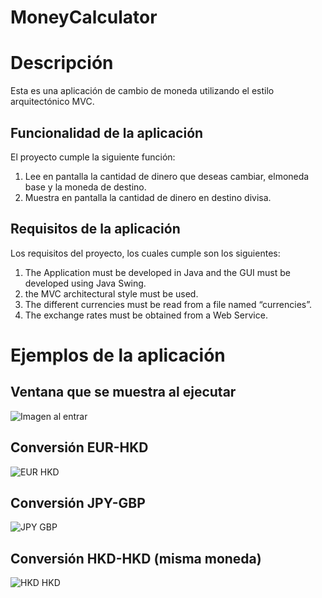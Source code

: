 # MoneyCalculator

# Descripción

Esta es una aplicación de cambio de moneda utilizando el estilo arquitectónico MVC.

## Funcionalidad de la aplicación
El proyecto cumple la siguiente función:
1. Lee en pantalla la cantidad de dinero que deseas cambiar, elmoneda base y la moneda de destino.
2. Muestra en pantalla la cantidad de dinero en destino divisa.

## Requisitos de la aplicación
Los requisitos del proyecto, los cuales cumple son los siguientes:
1. The Application must be developed in Java and the GUI must be developed using Java Swing.
2. the MVC architectural style must be used.
3. The different currencies must be read from a file named “currencies”.
4. The exchange rates must be obtained from a Web Service.

# Ejemplos de la aplicación

## Ventana que se muestra al ejecutar
![Imagen al entrar](https://github.com/FerPellicerKatas/MoneyCalculator/blob/master/imagenes%20ejemplo/pred.png)

## Conversión EUR-HKD
![EUR HKD](https://github.com/FerPellicerKatas/MoneyCalculator/blob/master/imagenes%20ejemplo/eur-hkd.png)

## Conversión JPY-GBP
![JPY GBP](https://github.com/FerPellicerKatas/MoneyCalculator/blob/master/imagenes%20ejemplo/yen-lib.png)

## Conversión HKD-HKD (misma moneda)
![HKD HKD](https://github.com/FerPellicerKatas/MoneyCalculator/blob/master/imagenes%20ejemplo/dolhon-dolhon.png)
